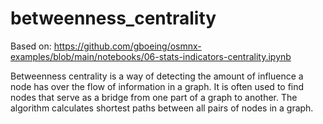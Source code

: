# betweenness_centrality

Based on: https://github.com/gboeing/osmnx-examples/blob/main/notebooks/06-stats-indicators-centrality.ipynb

Betweenness centrality is a way of detecting the amount of influence a node has over the flow of information in a graph. It is often used to find nodes that serve as a bridge from one part of a graph to another. The algorithm calculates shortest paths between all pairs of nodes in a graph.
